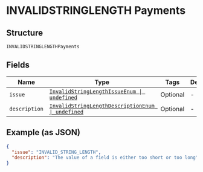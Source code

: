 
# INVALIDSTRINGLENGTH Payments

## Structure

`INVALIDSTRINGLENGTHPayments`

## Fields

| Name | Type | Tags | Description |
|  --- | --- | --- | --- |
| `issue` | [`InvalidStringLengthIssueEnum \| undefined`](../../doc/models/invalid-string-length-issue-enum.md) | Optional | - |
| `description` | [`InvalidStringLengthDescriptionEnum \| undefined`](../../doc/models/invalid-string-length-description-enum.md) | Optional | - |

## Example (as JSON)

```json
{
  "issue": "INVALID_STRING_LENGTH",
  "description": "The value of a field is either too short or too long"
}
```

